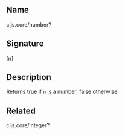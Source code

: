 ## Name
cljs.core/number?

## Signature
[n]

## Description

Returns true if `n` is a number, false otherwise.

## Related
cljs.core/integer?

